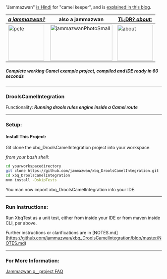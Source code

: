 "Jammazwan" [is Hindi](href="https://books.google.com/books?id=_kWROaer5UsC&amp;pg=PA1138&amp;lpg=PA1138&amp;dq=jammazwan+camel+keeper+hindi&amp;source=bl&amp;ots=7FaF5BXK_F&amp;sig=Cg-U5ORP3dHrFycaCFvo34GdpZ0&amp;hl=en&amp;sa=X&amp;ved=0ahUKEwj8v4OV3YbNAhVjpIMKHSYUB_oQ6AEIHDAA#v=onepage&amp;q=jammazwan%20camel%20keeper%20hindi&amp;f=false) for "camel keeper", and is [explained in this blog](https://betterologist.net/2016/05/jammazwan-projects-for-learning-apache-camel/).

|[**_a jammazwan?_**](https://betterologist.net/2016/06/jammazwan-for-hire/)|also a jammazwan|[TL;DR? _about:_](https://youtu.be/vea51DzmXyA)|
| --- | --- | --- |
|<img class="style-svg" src="https://betterologist.net/wp-content/uploads/2016/05/pete-300x297.jpg" alt="pete" width="116" height="115" />|<img class="style-svg" src="https://betterologist.net/wp-content/uploads/2016/05/jammazwanPhotoSmall.png" alt="jammazwanPhotoSmall" width="200" height="116" />|[<img class="style-svg" src="https://betterologist.net/wp-content/uploads/2016/05/jamzVid1.png" alt="about" width="115" height="115" />](https://youtu.be/vea51DzmXyA)|
##### Complete working Camel example project, compiled and IDE ready in 60 seconds
---

### DroolsCamelIntegration 

Functionality: **_Running drools rules engine inside a Camel route_**

---

### Setup: 

#### Install This Project:

Git clone the xbq_DroolsCamelIntegration project into your workspace:

_from your bash shell:_

```bash
cd yourworkspacedirectory
git clone https://github.com/jammazwan/xbq_DroolsCamelIntegration.git
cd xbq_DroolsCamelIntegration
mvn install -DskipTests

```

You man now import xbq_DroolsCamelIntegration into your IDE.


---

### Run Instructions:

Run XbqTest as a unit test, either from inside your IDE or from maven inside CLI, per above.

Further instructions or clarifications are in [NOTES.md] (https://github.com/jammazwan/xbq_DroolsCamelIntegration/blob/master/NOTES.md)

---

### For More Information:

[Jammazwan x__project FAQ](https://betterologist.net/2016/06/jammazwan-faq/)